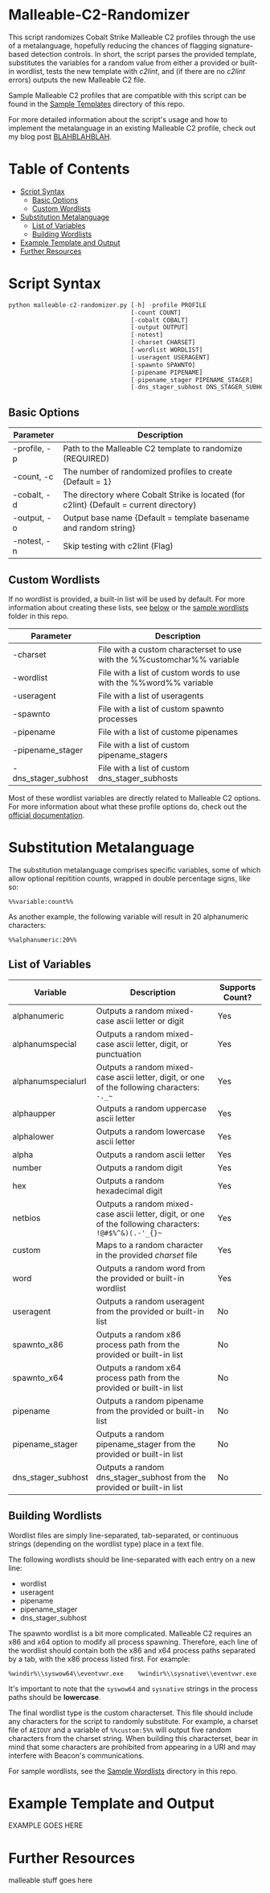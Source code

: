 # Malleable-C2-Randomizer
This script randomizes Cobalt Strike Malleable C2 profiles through the use of a metalanguage, hopefully reducing the chances of flagging signature-based detection controls. In short, the script parses the provided template, substitutes the variables for a random value from either a provided or built-in wordlist, tests the new template with *c2lint*, and (if there are no *c2lint* errors) outputs the new Malleable C2 file.

Sample Malleable C2 profiles that are compatible with this script can be found in the [Sample Templates](LINK-HERE) directory of this repo.

For more detailed information about the script's usage and how to implement the metalanguage in an existing Malleable C2 profile, check out my blog post [BLAHBLAHBLAH](LINK-HERE).

# Table of Contents
- [Script Syntax](#script-syntax)
    - [Basic Options](#basic-options)
    - [Custom Wordlists](#custom-wordlists)
- [Substitution Metalanguage](#substitution-metalanguage)
    - [List of Variables](#list-of-variables)
    - [Building Wordlists](#building-wordlists)
- [Example Template and Output](#example-template-and-output)
- [Further Resources](#further-resources)

# Script Syntax

```python
python malleable-c2-randomizer.py [-h] -profile PROFILE
                                  [-count COUNT]
                                  [-cobalt COBALT]
                                  [-output OUTPUT]
                                  [-notest]
                                  [-charset CHARSET]
                                  [-wordlist WORDLIST]
                                  [-useragent USERAGENT]
                                  [-spawnto SPAWNTO]
                                  [-pipename PIPENAME]
                                  [-pipename_stager PIPENAME_STAGER]
                                  [-dns_stager_subhost DNS_STAGER_SUBHOST]
```

## Basic Options
| Parameter | Description |
| ----- | ----- |
| -profile, -p | Path to the Malleable C2 template to randomize (REQUIRED) |
| -count, -c | The number of randomized profiles to create {Default = 1} |
| -cobalt, -d | The directory where Cobalt Strike is located (for c2lint) {Default = current directory} |
| -output, -o | Output base name {Default = template basename and random string} |
| -notest, -n | Skip testing with c2lint (Flag) |

## Custom Wordlists
If no wordlist is provided, a built-in list will be used by default. For more information about creating these lists, see [below](#building-wordlists) or the [sample wordlists](LINK-HERE) folder in this repo.

| Parameter | Description |
| ----- | ----- |
| -charset | File with a custom characterset to use with the %%customchar%% variable |
| -wordlist | File with a list of custom words to use with the %%word%% variable |
| -useragent | File with a list of useragents |
| -spawnto | File with a list of custom spawnto processes |
| -pipename | File with a list of custome pipenames |
| -pipename_stager | File with a list of custom pipename_stagers |
| -dns_stager_subhost | File with a list of custom dns_stager_subhosts |

Most of these wordlist variables are directly related to Malleable C2 options. For more information about what these profile options do, check out the [official documentation](https://www.cobaltstrike.com/help-malleable-c2).

# Substitution Metalanguage
The substitution metalanguage comprises specific variables, some of which allow optional repitition counts, wrapped in double percentage signs, like so:

```
%%variable:count%%
```

As another example, the following variable will result in 20 alphanumeric characters:

```
%%alphanumeric:20%%
```

## List of Variables

| Variable | Description | Supports Count? |
| ----- | ----- | ----- |
| alphanumeric | Outputs a random mixed-case ascii letter or digit | Yes |
| alphanumspecial | Outputs a random mixed-case ascii letter, digit, or punctuation | Yes |
| alphanumspecialurl | Outputs a random mixed-case ascii letter, digit, or one of the following characters: `-._~` | Yes |
| alphaupper | Outputs a random uppercase ascii letter | Yes |
| alphalower | Outputs a random lowercase ascii letter | Yes |
| alpha | Outputs a random ascii letter | Yes |
| number | Outputs a random digit | Yes |
| hex | Outputs a random hexadecimal digit | Yes |
| netbios | Outputs a random mixed-case ascii letter, digit, or one of the following characters: `!@#$%^&)(.-'_{}~` | Yes |
| custom | Maps to a random character in the provided *charset* file | Yes |
| word | Outputs a random word from the provided or built-in wordlist | Yes |
| useragent | Outputs a random useragent from the provided or built-in list | No |
| spawnto_x86 | Outputs a random x86 process path from the provided or built-in list | No |
| spawnto_x64 | Outputs a random x64 process path from the provided or built-in list | No |
| pipename | Outputs a random pipename from the provided or built-in list | No |
| pipename_stager | Outputs a random pipename_stager from the provided or built-in list | No |
| dns_stager_subhost | Outputs a random dns_stager_subhost from the provided or built-in list | No |

## Building Wordlists
Wordlist files are simply line-separated, tab-separated, or continuous strings (depending on the wordlist type) place in a text file.

The following wordlists should be line-separated with each entry on a new line:

* wordlist
* useragent
* pipename
* pipename_stager
* dns_stager_subhost

The spawnto wordlist is a bit more complicated. Malleable C2 requires an x86 and x64 option to modify all process spawning. Therefore, each line of the wordlist should contain both the x86 and x64 process paths separated by a tab, with the x86 process listed first. For example:

```
%windir%\\syswow64\\eventvwr.exe	%windir%\\sysnative\\eventvwr.exe
```

It's important to note that the `syswow64` and `sysnative` strings in the process paths should be **lowercase**.

The final wordlist type is the custom characterset. This file should include any characters for the script to randomly substitute. For example, a charset file of `AEIOUY` and a variable of `%%custom:5%%` will output five random characters from the charset string. When building this characterset, bear in mind that some characters are prohibited from appearing in a URI and may interfere with Beacon's communications.

For sample wordlists, see the [Sample Wordlists](LINK-HERE) directory in this repo.

# Example Template and Output
EXAMPLE GOES HERE

# Further Resources
malleable stuff goes here
